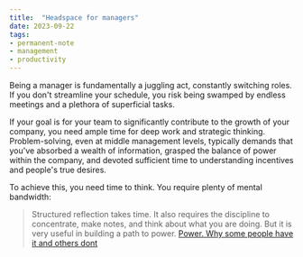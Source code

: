 ```yaml
---
title:  "Headspace for managers"
date: 2023-09-22
tags: 
- permanent-note
- management
- productivity
---
```


Being a manager is fundamentally a juggling act, constantly switching roles. If you don't streamline your schedule, you risk being swamped by endless meetings and a plethora of superficial tasks.

If your goal is for your team to significantly contribute to the growth of your company, you need ample time for deep work and strategic thinking. Problem-solving, even at middle management levels, typically demands that you've absorbed a wealth of information, grasped the balance of power within the company, and devoted sufficient time to understanding incentives and people's true desires.

To achieve this, you need time to think. You require plenty of mental bandwidth:

> Structured reflection takes time. It also requires the discipline to concentrate, make notes, and think about what you are doing. But it is very useful in building a path to power. [Power. Why some people have it and others dont](literature-notes/Books/Power.%20Why%20some%20people%20have%20it%20and%20others%20dont.md)







